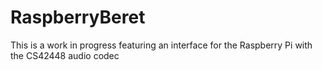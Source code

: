 # RaspberryBeret
This is a work in progress featuring an interface for the Raspberry Pi with the CS42448 audio codec
